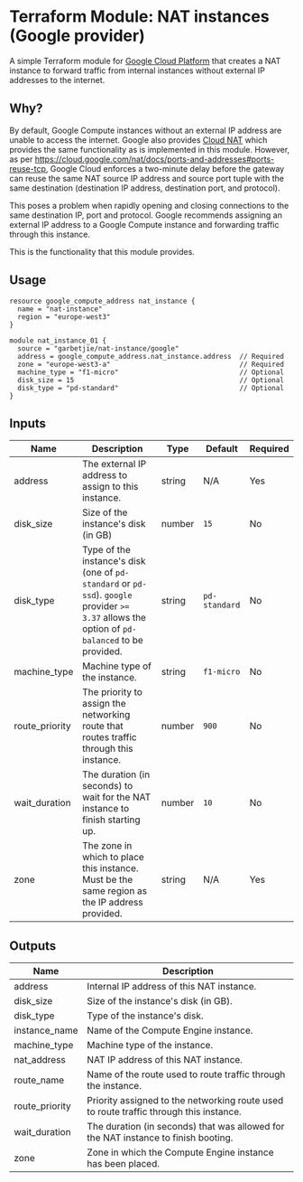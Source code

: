 Terraform Module: NAT instances (Google provider)
=================================================

A simple Terraform module for [Google Cloud Platform](https://cloud.google.com/) that creates a NAT instance to forward
traffic from internal instances without external IP addresses to the internet.

## Why?

By default, Google Compute instances without an external IP address are unable to access the internet. Google also provides
[Cloud NAT](https://cloud.google.com/nat/docs/overview) which provides the same functionality as is implemented in this
module. However, as per https://cloud.google.com/nat/docs/ports-and-addresses#ports-reuse-tcp, Google Cloud enforces a
two-minute delay before the gateway can reuse the same NAT source IP address and source port tuple with the same
destination (destination IP address, destination port, and protocol).

This poses a problem when rapidly opening and closing connections to the same destination IP, port and protocol. Google
recommends assigning an external IP address to a Google Compute instance and forwarding traffic through this instance.

This is the functionality that this module provides.

## Usage

```hcl-terraform
resource google_compute_address nat_instance {
  name = "nat-instance"
  region = "europe-west3"
}

module nat_instance_01 {
  source = "garbetjie/nat-instance/google"
  address = google_compute_address.nat_instance.address  // Required
  zone = "europe-west3-a"                                // Required
  machine_type = "f1-micro"                              // Optional
  disk_size = 15                                         // Optional
  disk_type = "pd-standard"                              // Optional
}
```

## Inputs

| Name           | Description                                                                                                                                    | Type   | Default       | Required |
|----------------|------------------------------------------------------------------------------------------------------------------------------------------------|--------|---------------|----------|
| address        | The external IP address to assign to this instance.                                                                                            | string | N/A           | Yes      |
| disk_size      | Size of the instance's disk (in GB)                                                                                                            | number | `15`          | No       |
| disk_type      | Type of the instance's disk (one of `pd-standard` or `pd-ssd`). `google` provider `>= 3.37` allows the option of `pd-balanced` to be provided. | string | `pd-standard` | No       |
| machine_type   | Machine type of the instance.                                                                                                                  | string | `f1-micro`    | No       |
| route_priority | The priority to assign the networking route that routes traffic through this instance.                                                         | number | `900`         | No       |
| wait_duration  | The duration (in seconds) to wait for the NAT instance to finish starting up.                                                                  | number | `10`          | No       |
| zone           | The zone in which to place this instance. Must be the same region as the IP address provided.                                                  | string | N/A           | Yes      |


## Outputs

| Name           | Description                                                                            |
|----------------|----------------------------------------------------------------------------------------|
| address        | Internal IP address of this NAT instance.                                              |
| disk_size      | Size of the instance's disk (in GB).                                                   |
| disk_type      | Type of the instance's disk.                                                           |
| instance_name  | Name of the Compute Engine instance.                                                   |
| machine_type   | Machine type of the instance.                                                          |
| nat_address    | NAT IP address of this NAT instance.                                                   |
| route_name     | Name of the route used to route traffic through the instance.                          |
| route_priority | Priority assigned to the networking route used to route traffic through this instance. |
| wait_duration  | The duration (in seconds) that was allowed for the NAT instance to finish booting.     |
| zone           | Zone in which the Compute Engine instance has been placed.                             |
